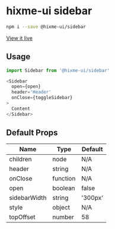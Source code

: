 # hixme-ui sidebar

```bash
npm i --save @hixme-ui/sidebar
```
[View it live](https://hixme.github.io/hixme-ui/sidebar)

## Usage

```javascript
import Sidebar from '@hixme-ui/sidebar'

<Sidebar
  open={open}
  header='Header'
  onClose={toggleSidebar}
>
  Content
</Sidebar>
```

## Default Props

| Name          | Type      | Default  |
| ------------- | --------- | -------- |
| children      | node      | N/A      |
| header        | string    | N/A      |
| onClose       | function  | N/A      |
| open          | boolean   | false    |
| sidebarWidth  | string    | '300px'  |
| style         | object    | N/A      |
| topOffset     | number    | 58       |

